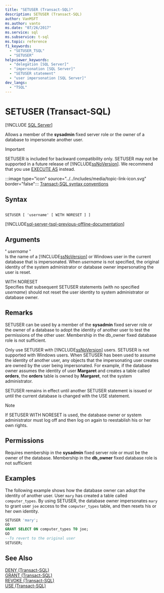 ```yaml
---
title: "SETUSER (Transact-SQL)"
description: SETUSER (Transact-SQL)
author: VanMSFT
ms.author: vanto
ms.date: "07/26/2017"
ms.service: sql
ms.subservice: t-sql
ms.topic: reference
f1_keywords:
  - "SETUSER_TSQL"
  - "SETUSER"
helpviewer_keywords:
  - "delegation [SQL Server]"
  - "impersonation [SQL Server]"
  - "SETUSER statement"
  - "user impersonation [SQL Server]"
dev_langs:
  - "TSQL"
---
```

# SETUSER (Transact-SQL)
[!INCLUDE [SQL Server](../../includes/applies-to-version/sql-asdbmi.md)]

  Allows a member of the **sysadmin** fixed server role or the owner of a database to impersonate another user.  
  
> [!IMPORTANT]  
>  SETUSER is included for backward compatibility only. SETUSER may not be supported in a future release of [!INCLUDE[ssNoVersion](../../includes/ssnoversion-md.md)]. We recommend that you use [EXECUTE AS](../../t-sql/statements/execute-as-transact-sql.md) instead.  
  
 :::image type="icon" source="../../includes/media/topic-link-icon.svg" border="false"::: [Transact-SQL syntax conventions](../../t-sql/language-elements/transact-sql-syntax-conventions-transact-sql.md)  
  
## Syntax  
  
```syntaxsql
  
SETUSER [ 'username' [ WITH NORESET ] ]   
```  
  
[!INCLUDE[sql-server-tsql-previous-offline-documentation](../../includes/sql-server-tsql-previous-offline-documentation.md)]

## Arguments
 **'** *username* **'**  
 Is the name of a [!INCLUDE[ssNoVersion](../../includes/ssnoversion-md.md)] or Windows user in the current database that is impersonated. When *username* is not specified, the original identity of the system administrator or database owner impersonating the user is reset.  
  
 WITH NORESET  
 Specifies that subsequent SETUSER statements (with no specified *username*) should not reset the user identity to system administrator or database owner.  
  
## Remarks  
 SETUSER can be used by a member of the **sysadmin** fixed server role or the owner of a database to adopt the identity of another user to test the permissions of the other user. Membership in the db_owner fixed database role is not sufficient.  
  
 Only use SETUSER with [!INCLUDE[ssNoVersion](../../includes/ssnoversion-md.md)] users. SETUSER is not supported with Windows users. When SETUSER has been used to assume the identity of another user, any objects that the impersonating user creates are owned by the user being impersonated. For example, if the database owner assumes the identity of user **Margaret** and creates a table called **orders**, the **orders** table is owned by **Margaret**, not the system administrator.  
  
 SETUSER remains in effect until another SETUSER statement is issued or until the current database is changed with the USE statement.  
  
> [!NOTE]  
>  If SETUSER WITH NORESET is used, the database owner or system administrator must log off and then log on again to reestablish his or her own rights.  
  
## Permissions  
 Requires membership in the **sysadmin** fixed server role or must be the owner of the database. Membership in the **db_owner** fixed database role is not sufficient  
  
## Examples  
 The following example shows how the database owner can adopt the identity of another user. User `mary` has created a table called `computer_types`. By using SETUSER, the database owner impersonates `mary` to grant user `joe` access to the `computer_types` table, and then resets his or her own identity.  
  
```sql
SETUSER 'mary';  
GO  
GRANT SELECT ON computer_types TO joe;  
GO  
--To revert to the original user  
SETUSER;  
```  
  
## See Also  
 [DENY &#40;Transact-SQL&#41;](../../t-sql/statements/deny-transact-sql.md)   
 [GRANT &#40;Transact-SQL&#41;](../../t-sql/statements/grant-transact-sql.md)   
 [REVOKE &#40;Transact-SQL&#41;](../../t-sql/statements/revoke-transact-sql.md)   
 [USE &#40;Transact-SQL&#41;](../../t-sql/language-elements/use-transact-sql.md)  
  
  
